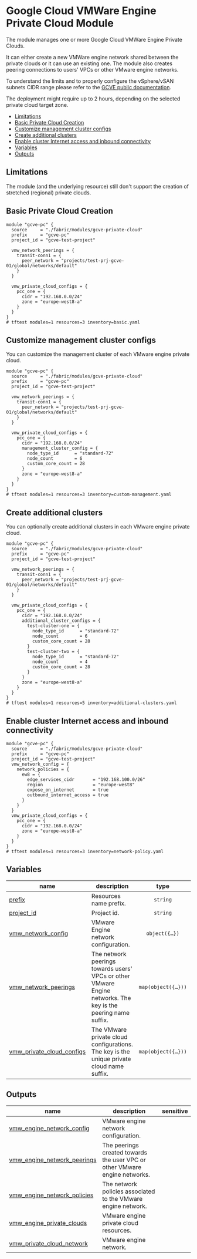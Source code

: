 # Google Cloud VMWare Engine Private Cloud Module

The module manages one or more Google Cloud VMWare Engine Private Clouds.

It can either create a new VMWare engine network shared between the private clouds or it can use an existing one. The module also creates peering connections to users' VPCs or other VMware engine networks.

To understand the limits and to properly configure the vSphere/vSAN subnets CIDR range please refer to the [GCVE public documentation](https://cloud.google.com/vmware-engine/docs/quickstart-networking-requirements).

The deployment might require up to 2 hours, depending on the selected private cloud target zone.

<!-- BEGIN TOC -->
- [Limitations](#limitations)
- [Basic Private Cloud Creation](#basic-private-cloud-creation)
- [Customize management cluster configs](#customize-management-cluster-configs)
- [Create additional clusters](#create-additional-clusters)
- [Enable cluster Internet access and inbound connectivity](#enable-cluster-internet-access-and-inbound-connectivity)
- [Variables](#variables)
- [Outputs](#outputs)
<!-- END TOC -->

## Limitations

The module (and the underlying resource) still don't support the creation of stretched (regional) private clouds.

## Basic Private Cloud Creation

```hcl
module "gcve-pc" {
  source     = "./fabric/modules/gcve-private-cloud"
  prefix     = "gcve-pc"
  project_id = "gcve-test-project"

  vmw_network_peerings = {
    transit-conn1 = {
      peer_network = "projects/test-prj-gcve-01/global/networks/default"
    }
  }

  vmw_private_cloud_configs = {
    pcc_one = {
      cidr = "192.168.0.0/24"
      zone = "europe-west8-a"
    }
  }
}
# tftest modules=1 resources=3 inventory=basic.yaml
```

## Customize management cluster configs

You can customize the management cluster of each VMware engine private cloud.

```hcl
module "gcve-pc" {
  source     = "./fabric/modules/gcve-private-cloud"
  prefix     = "gcve-pc"
  project_id = "gcve-test-project"

  vmw_network_peerings = {
    transit-conn1 = {
      peer_network = "projects/test-prj-gcve-01/global/networks/default"
    }
  }

  vmw_private_cloud_configs = {
    pcc_one = {
      cidr = "192.168.0.0/24"
      management_cluster_config = {
        node_type_id      = "standard-72"
        node_count        = 6
        custom_core_count = 28
      }
      zone = "europe-west8-a"
    }
  }
}
# tftest modules=1 resources=3 inventory=custom-management.yaml
```

## Create additional clusters

You can optionally create additional clusters in each VMware engine private cloud.

```hcl
module "gcve-pc" {
  source     = "./fabric/modules/gcve-private-cloud"
  prefix     = "gcve-pc"
  project_id = "gcve-test-project"

  vmw_network_peerings = {
    transit-conn1 = {
      peer_network = "projects/test-prj-gcve-01/global/networks/default"
    }
  }

  vmw_private_cloud_configs = {
    pcc_one = {
      cidr = "192.168.0.0/24"
      additional_cluster_configs = {
        test-cluster-one = {
          node_type_id      = "standard-72"
          node_count        = 6
          custom_core_count = 28
        }
        test-cluster-two = {
          node_type_id      = "standard-72"
          node_count        = 4
          custom_core_count = 28
        }
      }
      zone = "europe-west8-a"
    }
  }
}
# tftest modules=1 resources=5 inventory=additional-clusters.yaml
```

## Enable cluster Internet access and inbound connectivity

```hcl
module "gcve-pc" {
  source     = "./fabric/modules/gcve-private-cloud"
  prefix     = "gcve-pc"
  project_id = "gcve-test-project"
  vmw_network_config = {
    network_policies = {
      ew8 = {
        edge_services_cidr       = "192.168.100.0/26"
        region                   = "europe-west8"
        expose_on_internet       = true
        outbound_internet_access = true
      }
    }
  }
  vmw_private_cloud_configs = {
    pcc_one = {
      cidr = "192.168.0.0/24"
      zone = "europe-west8-a"
    }
  }
}
# tftest modules=1 resources=3 inventory=network-policy.yaml
```
<!-- BEGIN TFDOC -->
## Variables

| name | description | type | required | default |
|---|---|:---:|:---:|:---:|
| [prefix](variables.tf#L17) | Resources name prefix. | <code>string</code> | ✓ |  |
| [project_id](variables.tf#L22) | Project id. | <code>string</code> | ✓ |  |
| [vmw_network_config](variables.tf#L27) | VMware Engine network configuration. | <code title="object&#40;&#123;&#10;  create      &#61; optional&#40;bool, true&#41;&#10;  description &#61; optional&#40;string, &#34;Terraform-managed.&#34;&#41;&#10;  name        &#61; optional&#40;string, &#34;default&#34;&#41;&#10;  network_policies &#61; optional&#40;map&#40;object&#40;&#123;&#10;    edge_services_cidr       &#61; string&#10;    region                   &#61; string&#10;    description              &#61; optional&#40;string, &#34;Terraform-managed.&#34;&#41;&#10;    expose_on_internet       &#61; optional&#40;bool&#41;&#10;    outbound_internet_access &#61; optional&#40;bool&#41;&#10;  &#125;&#41;&#41;, &#123;&#125;&#41;&#10;&#125;&#41;">object&#40;&#123;&#8230;&#125;&#41;</code> |  | <code>&#123;&#125;</code> |
| [vmw_network_peerings](variables.tf#L44) | The network peerings towards users' VPCs or other VMware Engine networks. The key is the peering name suffix. | <code title="map&#40;object&#40;&#123;&#10;  peer_network                        &#61; string&#10;  description                         &#61; optional&#40;string, &#34;Managed by Terraform.&#34;&#41;&#10;  export_custom_routes                &#61; optional&#40;bool, false&#41;&#10;  export_custom_routes_with_public_ip &#61; optional&#40;bool, false&#41;&#10;  import_custom_routes                &#61; optional&#40;bool, false&#41;&#10;  import_custom_routes_with_public_ip &#61; optional&#40;bool, false&#41;&#10;  peer_to_vmware_engine_network       &#61; optional&#40;bool, false&#41;&#10;&#125;&#41;&#41;">map&#40;object&#40;&#123;&#8230;&#125;&#41;&#41;</code> |  | <code>&#123;&#125;</code> |
| [vmw_private_cloud_configs](variables.tf#L58) | The VMware private cloud configurations. The key is the unique private cloud name suffix. | <code title="map&#40;object&#40;&#123;&#10;  cidr &#61; string&#10;  zone &#61; string&#10;  additional_cluster_configs &#61; optional&#40;map&#40;object&#40;&#123;&#10;    custom_core_count &#61; optional&#40;number&#41;&#10;    node_count        &#61; optional&#40;number, 3&#41;&#10;    node_type_id      &#61; optional&#40;string, &#34;standard-72&#34;&#41;&#10;  &#125;&#41;&#41;, &#123;&#125;&#41;&#10;  management_cluster_config &#61; optional&#40;object&#40;&#123;&#10;    custom_core_count &#61; optional&#40;number&#41;&#10;    name              &#61; optional&#40;string, &#34;mgmt-cluster&#34;&#41;&#10;    node_count        &#61; optional&#40;number, 3&#41;&#10;    node_type_id      &#61; optional&#40;string, &#34;standard-72&#34;&#41;&#10;  &#125;&#41;, &#123;&#125;&#41;&#10;  description &#61; optional&#40;string, &#34;Managed by Terraform.&#34;&#41;&#10;&#125;&#41;&#41;">map&#40;object&#40;&#123;&#8230;&#125;&#41;&#41;</code> |  | <code title="&#123;&#10;  pcc_one &#61; &#123;&#10;    cidr &#61; &#34;192.168.0.0&#47;24&#34;&#10;    additional_cluster_configs &#61; &#123;&#10;      test-cluster-one &#61; &#123;&#10;        node_type_id      &#61; &#34;standard-72&#34;&#10;        node_count        &#61; 6&#10;        custom_core_count &#61; 28&#10;      &#125;&#10;      test-cluster-two &#61; &#123;&#10;        node_type_id      &#61; &#34;standard-72&#34;&#10;        node_count        &#61; 4&#10;        custom_core_count &#61; 28&#10;      &#125;&#10;    &#125;&#10;    zone &#61; &#34;europe-west8-a&#34;&#10;  &#125;&#10;&#125;">&#123;&#8230;&#125;</code> |

## Outputs

| name | description | sensitive |
|---|---|:---:|
| [vmw_engine_network_config](outputs.tf#L17) | VMware engine network configuration. |  |
| [vmw_engine_network_peerings](outputs.tf#L22) | The peerings created towards the user VPC or other VMware engine networks. |  |
| [vmw_engine_network_policies](outputs.tf#L27) | The network policies associated to the VMware engine network. |  |
| [vmw_engine_private_clouds](outputs.tf#L32) | VMware engine private cloud resources. |  |
| [vmw_private_cloud_network](outputs.tf#L37) | VMware engine network. |  |
<!-- END TFDOC -->
